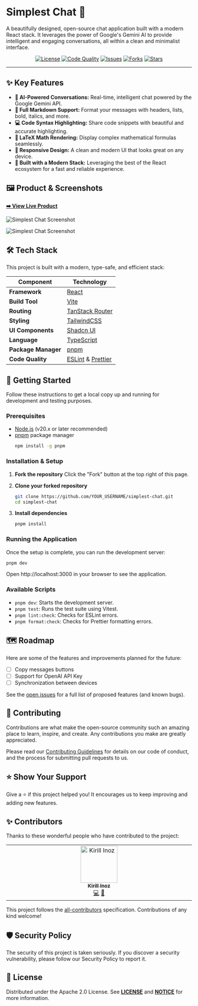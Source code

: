 # Simplest Chat 💬

A beautifully designed, open-source chat application built with a modern React stack. It leverages the power of Google's Gemini AI to provide intelligent and engaging conversations, all within a clean and minimalist interface.

<!-- BADGES -->
<div align="center">

[![License](https://img.shields.io/badge/License-Apache_2.0-blue.svg)](https://opensource.org/licenses/Apache-2.0)
[![Code Quality](https://github.com/kirillinoz/simplest-chat/actions/workflows/code-quality.yml/badge.svg)](https://github.com/kirillinoz/simplest-chat/actions/workflows/code-quality.yml)
[![Issues](https://img.shields.io/github/issues/kirillinoz/simplest-chat)](https://github.com/kirillinoz/simplest-chat/issues)
[![Forks](https://img.shields.io/github/forks/kirillinoz/simplest-chat)](https://github.com/kirillinoz/simplest-chat/network/members)
[![Stars](https://img.shields.io/github/stars/kirillinoz/simplest-chat)](https://github.com/kirillinoz/simplest-chat/stargazers)

</div>

---

## ✨ Key Features

- **🤖 AI-Powered Conversations:** Real-time, intelligent chat powered by the Google Gemini API.
- **📝 Full Markdown Support:** Format your messages with headers, lists, bold, italics, and more.
- **💻 Code Syntax Highlighting:** Share code snippets with beautiful and accurate highlighting.
- **🧮 LaTeX Math Rendering:** Display complex mathematical formulas seamlessly.
- **📱 Responsive Design:** A clean and modern UI that looks great on any device.
- **🚀 Built with a Modern Stack:** Leveraging the best of the React ecosystem for a fast and reliable experience.

## 🖼️ Product & Screenshots

**[➡️ View Live Product](https://simplest-chat.vercel.app)**

![Simplest Chat Screenshot](https://via.placeholder.com/800x500.png?text=Your+Screenshot+Here)

![Simplest Chat Screenshot](https://via.placeholder.com/800x500.png?text=Your+Screenshot+Here)

## 🛠️ Tech Stack

This project is built with a modern, type-safe, and efficient stack:

| Component           | Technology                                                       |
| ------------------- | ---------------------------------------------------------------- |
| **Framework**       | [React](https://react.dev/)                                      |
| **Build Tool**      | [Vite](https://vitejs.dev/)                                      |
| **Routing**         | [TanStack Router](https://tanstack.com/router/)                  |
| **Styling**         | [TailwindCSS](https://tailwindcss.com/)                          |
| **UI Components**   | [Shadcn UI](https://ui.shadcn.com/)                              |
| **Language**        | [TypeScript](https://www.typescriptlang.org/)                    |
| **Package Manager** | [pnpm](https://pnpm.io/)                                         |
| **Code Quality**    | [ESLint](https://eslint.org/) & [Prettier](https://prettier.io/) |

## 🚀 Getting Started

Follow these instructions to get a local copy up and running for development and testing purposes.

### Prerequisites

- [Node.js](https://nodejs.org/) (v20.x or later recommended)
- [pnpm](https://pnpm.io/installation) package manager
  ```bash
  npm install -g pnpm
  ```

### Installation & Setup

1.  **Fork the repository**
    Click the "Fork" button at the top right of this page.

2.  **Clone your forked repository**

    ```bash
    git clone https://github.com/YOUR_USERNAME/simplest-chat.git
    cd simplest-chat
    ```

3.  **Install dependencies**

    ```bash
    pnpm install
    ```

### Running the Application

Once the setup is complete, you can run the development server:

```bash
pnpm dev
```

Open http://localhost:3000 in your browser to see the application.

### Available Scripts

- `pnpm dev`: Starts the development server.
- `pnpm test`: Runs the test suite using Vitest.
- `pnpm lint:check`: Checks for ESLint errors.
- `pnpm format:check`: Checks for Prettier formatting errors.

## 🗺️ Roadmap

Here are some of the features and improvements planned for the future:

- [ ] Copy messages buttons
- [ ] Support for OpenAI API Key
- [ ] Synchronization between devices

See the [open issues](https://github.com/kirillinoz/simplest-chat/issues) for a full list of proposed features (and known bugs).

## 🤝 Contributing

Contributions are what make the open-source community such an amazing place to learn, inspire, and create. Any contributions you make are greatly appreciated.

Please read our [Contributing Guidelines](CONTRIBUTING.md) for details on our code of conduct, and the process for submitting pull requests to us.

## ⭐ Show Your Support

Give a ⭐️ if this project helped you! It encourages us to keep improving and adding new features.

## ✨ Contributors

Thanks to these wonderful people who have contributed to the project:

<!-- ALL-CONTRIBUTORS-LIST:START - Do not remove or modify this section -->
<!-- prettier-ignore-start -->
<!-- markdownlint-disable -->
<table>
  <tbody>
    <tr>
      <td align="center" valign="top" width="14.28%"><a href="https://github.com/kirillinoz"><img src="https://avatars.githubusercontent.com/u/4282622?v=4?s=100" width="100px;" alt="Kirill Inoz"/><br /><sub><b>Kirill Inoz</b></sub></a><br /><a href="https://github.com/kirillinoz/simplest-chat/commits?author=kirillinoz" title="Code">💻</a> <a href="#maintenance-kirillinoz" title="Maintenance">🚧</a></td>
    </tr>
  </tbody>
</table>
<!-- markdownlint-restore -->
<!-- prettier-ignore-end -->
<!-- ALL-CONTRIBUTORS-LIST:END -->

This project follows the [all-contributors](https://github.com/all-contributors/all-contributors) specification. Contributions of any kind welcome!

## 🛡️ Security Policy

The security of this project is taken seriously. If you discover a security vulnerability, please follow our Security Policy to report it.

## 📜 License

Distributed under the Apache 2.0 License. See [**LICENSE**](LICENSE) and [**NOTICE**](NOTICE) for more information.
